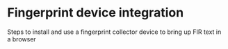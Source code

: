 # Fingerprint device integration
Steps to install and use a fingerprint collector device to bring up FIR text in a browser
